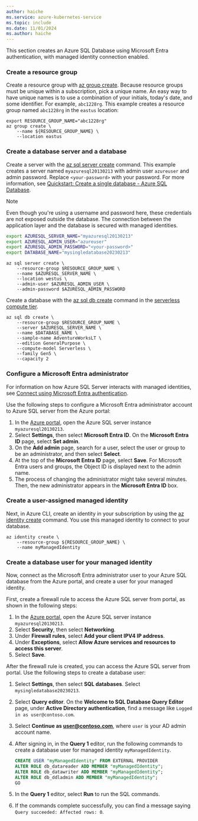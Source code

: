 ```yaml
---
author: haiche
ms.service: azure-kubernetes-service
ms.topic: include
ms.date: 11/01/2024
ms.author: haiche
---
```


<!-- The content of this file is part of /azure-dev-docs/blob/main/articles/java/ee/how-to-configure-passwordless-datasource.md. Ensure any changes made here are also applied to the original file. -->

This section creates an Azure SQL Database using Microsoft Entra authentication, with managed identity connection enabled.

### Create a resource group

Create a resource group with [az group create](/cli/azure/group#az-group-create). Because resource groups must be unique within a subscription, pick a unique name. An easy way to have unique names is to use a combination of your initials, today's date, and some identifier. For example, `abc1228rg`. This example creates a resource group named `abc1228rg` in the `eastus` location:

```azurecli-interactive
export RESOURCE_GROUP_NAME="abc1228rg"
az group create \
    --name ${RESOURCE_GROUP_NAME} \
    --location eastus
```

### Create a database server and a database

Create a server with the [az sql server create](/cli/azure/sql/server#az-sql-server-create) command. This example creates a server named `myazuresql20130213` with admin user `azureuser` and admin password. Replace `<your-password>` with your password. For more information, see [Quickstart: Create a single database - Azure SQL Database](/azure/azure-sql/database/single-database-create-quickstart?tabs=azure-cli).

> [!NOTE]
> Even though you're using a username and password here, these credentials are not exposed outside the database. The connection between the application layer and the database is secured with managed identities.

```bash
export AZURESQL_SERVER_NAME="myazuresql20130213"
export AZURESQL_ADMIN_USER="azureuser"
export AZURESQL_ADMIN_PASSWORD="<your-password>"
export DATABASE_NAME="mysingledatabase20230213"
```

```azurecli-interactive
az sql server create \
    --resource-group $RESOURCE_GROUP_NAME \
    --name $AZURESQL_SERVER_NAME \
    --location westus \
    --admin-user $AZURESQL_ADMIN_USER \
    --admin-password $AZURESQL_ADMIN_PASSWORD
```

Create a database with the [az sql db create](/cli/azure/sql/db) command in the [serverless compute tier](/azure/azure-sql/database/serverless-tier-overview).

```azurecli-interactive
az sql db create \
    --resource-group $RESOURCE_GROUP_NAME \
    --server $AZURESQL_SERVER_NAME \
    --name $DATABASE_NAME \
    --sample-name AdventureWorksLT \
    --edition GeneralPurpose \
    --compute-model Serverless \
    --family Gen5 \
    --capacity 2
```

### Configure a Microsoft Entra administrator

For information on how Azure SQL Server interacts with managed identities, see [Connect using Microsoft Entra authentication](/sql/connect/jdbc/connecting-using-azure-active-directory-authentication).

Use the following steps to configure a Microsoft Entra administrator account to Azure SQL server from the Azure portal:

1. In the [Azure portal](https://portal.azure.com/), open the Azure SQL server instance `myazuresql20130213`.
1. Select **Settings**, then select **Microsoft Entra ID**. On the **Microsoft Entra ID** page, select **Set admin**.
1. On the **Add admin** page, search for a user, select the user or group to be an administrator, and then select **Select**.
1. At the top of the **Microsoft Entra ID** page, select **Save**. For Microsoft Entra users and groups, the Object ID is displayed next to the admin name.
1. The process of changing the administrator might take several minutes. Then, the new administrator appears in the **Microsoft Entra ID** box.

### Create a user-assigned managed identity

Next, in Azure CLI, create an identity in your subscription by using the [az identity create](/cli/azure/identity#az-identity-create) command. You use this managed identity to connect to your database.

```azurecli-interactive
az identity create \
    --resource-group ${RESOURCE_GROUP_NAME} \
    --name myManagedIdentity
```

### Create a database user for your managed identity

Now, connect as the Microsoft Entra administrator user to your Azure SQL database from the Azure portal, and create a user for your managed identity.

First, create a firewall rule to access the Azure SQL server from portal, as shown in the following steps:

1. In the [Azure portal](https://portal.azure.com/), open the Azure SQL server instance `myazuresql20130213`.
1. Select **Security**, then select **Networking**.
1. Under **Firewall rules**, select **Add your client IPV4 IP address**.
1. Under **Exceptions**, select **Allow Azure services and resources to access this server**.
1. Select **Save**.

After the firewall rule is created, you can access the Azure SQL server from portal. Use the following steps to create a database user:

1. Select **Settings**, then select **SQL databases**. Select `mysingledatabase20230213`.
1. Select **Query editor**. On the **Welcome to SQL Database Query Editor** page, under **Active Directory authentication**, find a message like `Logged in as user@contoso.com`.
1. Select **Continue as user@contoso.com**, where `user` is your AD admin account name.
1. After signing in, in the **Query 1** editor, run the following commands to create a database user for managed identity `myManagedIdentity`.

   ```sql
   CREATE USER "myManagedIdentity" FROM EXTERNAL PROVIDER
   ALTER ROLE db_datareader ADD MEMBER "myManagedIdentity";
   ALTER ROLE db_datawriter ADD MEMBER "myManagedIdentity";
   ALTER ROLE db_ddladmin ADD MEMBER "myManagedIdentity";
   GO
   ```

1. In the **Query 1** editor, select **Run** to run the SQL commands.
1. If the commands complete successfully, you can find a message saying `Query succeeded: Affected rows: 0`.
